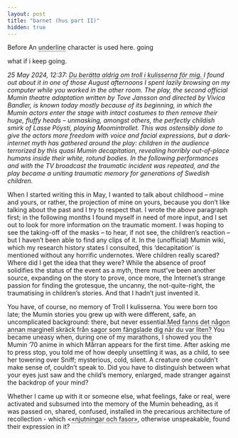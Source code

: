 ```yaml
---
layout: post
title: "barnet (hus part II)"
hidden: true
---
```

<style type="text/css">
.more_info {
  border-bottom: 1px dotted;
  position: relative;
}

.more_info .title {
    position: absolute;
    top: 20px;
    background: silver;
    padding: 4px;
    left: 0;
    white-space: nowrap;
}
</style>
<p>Before An <span class="more_info" title="also called an underscore">underline</span> character is used here. going </p> what if i keep going.

<p><i>25 ‎May ‎2024, ‏‎12:37:
<span class="more_info" title="You never told me about Troll in the Wings">Du berätta aldrig om troll i kulisserna för mig. </span> I found out about it in one of those August afternoons I spent lazily browsing on my computer while you worked in the other room. The play, the second official Mumin theatre adaptation written by Tove Jansson and directed by Vivica Bandler, is known today mostly because of its beginning, in which the Mumin actors enter the stage with intact costumes to then remove their huge, fluffy heads – unmasking, amongst others, the perfectly childish smirk of Lasse Pöysti, playing Moomintrollet. This was ostensibly done to give the actors more freedom with voice and facial expressions, but a dark-internet myth has gathered around the play: children in the audience terrorized by this quasi Mumin decapitation, revealing horribly out-of-place humans inside their white, rotund bodies. In the following performances and with the TV broadcast the traumatic incident was repeated, and the play became a uniting traumatic memory for generations of Swedish children.</i></p>

<P> When I started writing this in May, I wanted to talk about childhood – mine and yours, or rather, the projection of mine on yours, because you don’t like talking about the past and I try to respect that. I wrote the above paragraph first; in the following months I found myself in need of more input, and I set out to look for more information on the traumatic moment. I was hoping to see the taking-off of the masks – to hear, if not see, the children’s reaction – but I haven’t been able to find any clips of it. In the (unofficial) Mumin wiki, which my research history states I consulted, this ‘decapitation’ is mentioned without any horrific undernotes. Were children really scared? Where did I get the idea that they were? While the absence of proof solidifies the status of the event as a myth, there must’ve been another source, expanding on the story to prove, once more, the Internet’s strange passion for finding the grotesque, the uncanny, the not-quite-right, the traumatising in children’s stories. And that I hadn’t just invented it. </P>
<P> You have, of course, no memory of Troll I kulisserna. You were born too late; the Mumin stories you grew up with were different, safe, an uncomplicated background: there, but never essential.<span class="more_info" title="But were there other stories of horror that captured you, when you were young?">Med fanns det någon annan marginell skräck från sagor som fängslade dig när du var liten?</span> You became uneasy when, during one of my marathons, I showed you the Mumin ’70 anime in which Mårran appears for the first time. After asking me to press stop, you told me of how deeply unsettling it was, as a child, to see her towering over Sniff; mysterious, cold, silent. A creature one couldn’t make sense of, couldn’t speak to. Did you have to distinguish between what your eyes just saw and the child’s memory, enlarged, made stranger against the backdrop of your mind?</P>

<P> Whether I came up with it or someone else, what feelings, fake or real, were activated and subsumed into the memory of the Mumin beheading, as it was passed on, shared, confused, installed in the precarious architecture of recollection - which <<span class="more_info" title=">pleasures and terrors">«njutningar och fasor»</span>, otherwise unspeakable, found their expression in it?</P>
